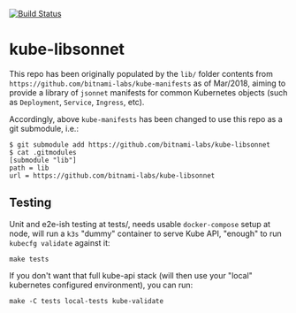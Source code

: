 [![Build Status](https://travis-ci.org/bitnami-labs/kube-libsonnet.svg?branch=master)](https://travis-ci.org/bitnami-labs/kube-libsonnet)
# kube-libsonnet

This repo has been originally populated by the `lib/` folder contents
from `https://github.com/bitnami-labs/kube-manifests` as of Mar/2018,
aiming to provide a library of `jsonnet` manifests for common
Kubernetes objects (such as `Deployment`, `Service`, `Ingress`, etc).

Accordingly, above `kube-manifests` has been changed to use this repo as
a git submodule, i.e.:

    $ git submodule add https://github.com/bitnami-labs/kube-libsonnet
    $ cat .gitmodules
    [submodule "lib"]
    path = lib
    url = https://github.com/bitnami-labs/kube-libsonnet

## Testing

Unit and e2e-ish testing at tests/, needs usable `docker-compose`
setup at node, will run a `k3s` "dummy" container to serve Kube API,
"enough" to run `kubecfg validate` against it:

    make tests

If you don't want that full kube-api stack (will then use your "local"
kubernetes configured environment), you can run:

    make -C tests local-tests kube-validate
